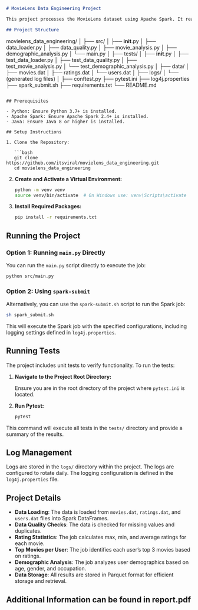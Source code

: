 ```markdown
# MovieLens Data Engineering Project

This project processes the MovieLens dataset using Apache Spark. It reads in movies and ratings data, calculates rating statistics, identifies top movies per user, and performs demographic analysis. The results are stored in Parquet format.

## Project Structure

```
movielens_data_engineering/
│
├── src/
│   ├── __init__.py
│   ├── data_loader.py
│   ├── data_quality.py
│   ├── movie_analysis.py
│   ├── demographic_analysis.py
│   └── main.py
│
├── tests/
│   ├── __init__.py
│   ├── test_data_loader.py
│   ├── test_data_quality.py
│   ├── test_movie_analysis.py
│   └── test_demographic_analysis.py
│
├── data/
│   ├── movies.dat
│   ├── ratings.dat
│   └── users.dat
│
├── logs/
│   └── (generated log files)
│
├── conftest.py
├── pytest.ini
├── log4j.properties
├── spark_submit.sh
├── requirements.txt
└── README.md
```

## Prerequisites

- Python: Ensure Python 3.7+ is installed.
- Apache Spark: Ensure Apache Spark 2.4+ is installed.
- Java: Ensure Java 8 or higher is installed.

## Setup Instructions

1. Clone the Repository:

   ```bash
   git clone https://github.com/itsviral/movielens_data_engineering.git
   cd movielens_data_engineering
   ```

2. **Create and Activate a Virtual Environment:**

   ```bash
   python -m venv venv
   source venv/bin/activate  # On Windows use: venv\Scripts\activate
   ```

3. **Install Required Packages:**

   ```bash
   pip install -r requirements.txt
   ```

## Running the Project

### Option 1: Running `main.py` Directly

You can run the `main.py` script directly to execute the job:

```bash
python src/main.py
```

### Option 2: Using `spark-submit`

Alternatively, you can use the `spark-submit.sh` script to run the Spark job:

```bash
sh spark_submit.sh
```

This will execute the Spark job with the specified configurations, including logging settings defined in `log4j.properties`.

## Running Tests

The project includes unit tests to verify functionality. To run the tests:

1. **Navigate to the Project Root Directory:**

   Ensure you are in the root directory of the project where `pytest.ini` is located.

2. **Run Pytest:**

   ```bash
   pytest
   ```

This command will execute all tests in the `tests/` directory and provide a summary of the results.

## Log Management

Logs are stored in the `logs/` directory within the project. The logs are configured to rotate daily. The logging configuration is defined in the `log4j.properties` file.

## Project Details

- **Data Loading**: The data is loaded from `movies.dat`, `ratings.dat`, and `users.dat` files into Spark DataFrames.
- **Data Quality Checks**: The data is checked for missing values and duplicates.
- **Rating Statistics**: The job calculates max, min, and average ratings for each movie.
- **Top Movies per User**: The job identifies each user’s top 3 movies based on ratings.
- **Demographic Analysis**: The job analyzes user demographics based on age, gender, and occupation.
- **Data Storage**: All results are stored in Parquet format for efficient storage and retrieval.

## Additional Information can be found in report.pdf
